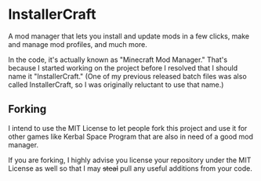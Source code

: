 InstallerCraft
==============

A mod manager that lets you install and update mods in a few clicks, make and manage mod profiles, and much more.

In the code, it's actually known as "Minecraft Mod Manager." That's because I started working on the project before I resolved that I should name it "InstallerCraft." (One of my previous released batch files was also called InstallerCraft, so I was originally reluctant to use that name.)

Forking
-------

I intend to use the MIT License to let people fork this project and use it for other games like Kerbal Space Program that are also in need of a good mod manager.

If you are forking, I highly advise you license your repository under the MIT License as well so that I may ~~steal~~ pull any useful additions from your code.
